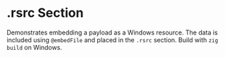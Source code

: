 # .rsrc Section

Demonstrates embedding a payload as a Windows resource. The data is included using `@embedFile` and placed in the `.rsrc` section. Build with `zig build` on Windows.
